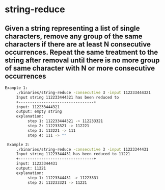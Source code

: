 # string-reduce

## Given a string representing a list of single characters, remove any group of the same characters if there are at least N consecutive occurrences. Repeat the same treatment to the string after removal until there is no more group of same character with N or more consecutive occurrences

```bash
Example 1:
     ./binaries/string-reduce -consecutive 3 -input 112233444321
     Input string 112233444321 has been reduced to 
     +---------------------------------+
     input: 112233444321
     output: empty string
     explanation:
          step 1: 112233444321 -> 112233321
          step 2: 112233321 -> 112221
          step 3: 112221 -> 111
          step 4: 111 -> ""

 Example 2:
     ./binaries/string-reduce -consecutive 3 -input 11223344431
     Input string 11223344431 has been reduced to 11221
     +---------------------------------+
     input: 11223344431
     output: 11221
     explanation:
          step 1: 11223344431 -> 11223331
          step 2: 112233321 -> 11221
```
